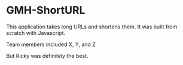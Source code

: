# GMH-ShortURL

This application takes long URLs and shortens them. It was built from scratch with Javascript.

Team members included X, Y, and Z

But Ricky was definitely the best.
